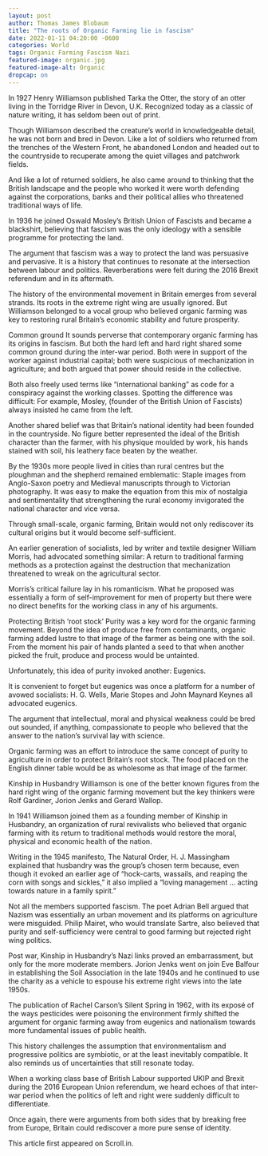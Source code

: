 ```yaml
---
layout: post
author: Thomas James Blobaum 
title: "The roots of Organic Farming lie in fascism"
date: 2022-01-11 04:20:00 -0600
categories: World
tags: Organic Farming Fascism Nazi
featured-image: organic.jpg
featured-image-alt: Organic 
dropcap: on 
---
```

In 1927 Henry Williamson published Tarka the Otter, the story of an otter living in the Torridge River in Devon, U.K. Recognized today as a classic of nature writing, it has seldom been out of print. 

Though Williamson described the creature’s world in knowledgeable detail, he was not born and bred in Devon. Like a lot of soldiers who returned from the trenches of the Western Front, he abandoned London and headed out to the countryside to recuperate among the quiet villages and patchwork fields. 

And like a lot of returned soldiers, he also came around to thinking that the British landscape and the people who worked it were worth defending against the corporations, banks and their political allies who threatened traditional ways of life.

In 1936 he joined Oswald Mosley’s British Union of Fascists and became a blackshirt, believing that fascism was the only ideology with a sensible programme for protecting the land. 

The argument that fascism was a way to protect the land was persuasive and pervasive. It is a history that continues to resonate at the intersection between labour and politics. Reverberations were felt during the 2016 Brexit referendum and in its aftermath.

The history of the environmental movement in Britain emerges from several strands. Its roots in the extreme right wing are usually ignored. But Williamson belonged to a vocal group who believed organic farming was key to restoring rural Britain’s economic stability and future prosperity. 

Common ground
It sounds perverse that contemporary organic farming has its origins in fascism. But both the hard left and hard right shared some common ground during the inter-war period. Both were in support of the worker against industrial capital; both were suspicious of mechanization in agriculture; and both argued that power should reside in the collective. 

Both also freely used terms like “international banking” as code for a conspiracy against the working classes. Spotting the difference was difficult: For example, Mosley, (founder of the British Union of Fascists) always insisted he came from the left. 

Another shared belief was that Britain’s national identity had been founded in the countryside. No figure better represented the ideal of the British character than the farmer, with his physique moulded by work, his hands stained with soil, his leathery face beaten by the weather.

By the 1930s more people lived in cities than rural centres but the ploughman and the shepherd remained emblematic: Staple images from Anglo-Saxon poetry and Medieval manuscripts through to Victorian photography. It was easy to make the equation from this mix of nostalgia and sentimentality that strengthening the rural economy invigorated the national character and vice versa. 

Through small-scale, organic farming, Britain would not only rediscover its cultural origins but it would become self-sufficient.

An earlier generation of socialists, led by writer and textile designer William Morris, had advocated something similar: A return to traditional farming methods as a protection against the destruction that mechanization threatened to wreak on the agricultural sector. 

Morris’s critical failure lay in his romanticism. What he proposed was essentially a form of self-improvement for men of property but there were no direct benefits for the working class in any of his arguments.

Protecting British ‘root stock’
Purity was a key word for the organic farming movement. Beyond the idea of produce free from contaminants, organic farming added lustre to that image of the farmer as being one with the soil. From the moment his pair of hands planted a seed to that when another picked the fruit, produce and process would be untainted. 

Unfortunately, this idea of purity invoked another: Eugenics.

It is convenient to forget but eugenics was once a platform for a number of avowed socialists: H. G. Wells, Marie Stopes and John Maynard Keynes all advocated eugenics. 

The argument that intellectual, moral and physical weakness could be bred out sounded, if anything, compassionate to people who believed that the answer to the nation’s survival lay with science. 

Organic farming was an effort to introduce the same concept of purity to agriculture in order to protect Britain’s root stock. The food placed on the English dinner table would be as wholesome as that image of the farmer.

Kinship in Husbandry
Williamson is one of the better known figures from the hard right wing of the organic farming movement but the key thinkers were Rolf Gardiner, Jorion Jenks and Gerard Wallop. 

In 1941 Williamson joined them as a founding member of Kinship in Husbandry, an organization of rural revivalists who believed that organic farming with its return to traditional methods would restore the moral, physical and economic health of the nation.

Writing in the 1945 manifesto, The Natural Order, H. J. Massingham explained that husbandry was the group’s chosen term because, even though it evoked an earlier age of “hock-carts, wassails, and reaping the corn with songs and sickles,” it also implied a “loving management … acting towards nature in a family spirit.” 

Not all the members supported fascism. The poet Adrian Bell argued that Nazism was essentially an urban movement and its platforms on agriculture were misguided. Philip Mairet, who would translate Sartre, also believed that purity and self-sufficiency were central to good farming but rejected right wing politics.

Post war, Kinship in Husbandry’s Nazi links proved an embarrassment, but only for the more moderate members. Jorion Jenks went on join Eve Balfour in establishing the Soil Association in the late 1940s and he continued to use the charity as a vehicle to espouse his extreme right views into the late 1950s. 

The publication of Rachel Carson’s Silent Spring in 1962, with its exposé of the ways pesticides were poisoning the environment firmly shifted the argument for organic farming away from eugenics and nationalism towards more fundamental issues of public health.

This history challenges the assumption that environmentalism and progressive politics are symbiotic, or at the least inevitably compatible. It also reminds us of uncertainties that still resonate today. 

When a working class base of British Labour supported UKIP and Brexit during the 2016 European Union referendum, we heard echoes of that inter-war period when the politics of left and right were suddenly difficult to differentiate. 

Once again, there were arguments from both sides that by breaking free from Europe, Britain could rediscover a more pure sense of identity.

This article first appeared on Scroll.in. 

<a href="https://scroll.in/article/866170/the-roots-of-organic-farming-in-britain-lie-in-fascismhttps://slate.com/news-and-politics/2007/09/nixon-s-jew-count-the-whole-story.html" data-iframely-url></a>



